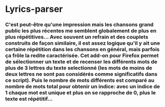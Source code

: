 # Lyrics-parser

### C'est peut-être qu'une impression mais les chansons grand public les plus récentes me semblent globalement de plus en plus répétitives... Avec souvent un refrain et des couplets construits de façon similaire, il est assez logique qu'il y ait une certaine répétition dans les chansons en général, mais parfois ça frôle la redite caractérisée. Cet add-on pour Firefox permet de sélectionner un texte et de recenser les différents mots de plus de 3 lettres du texte selectionné (les mots de moins de deux lettres ne sont pas considérés comme significatifs dans ce script). Puis le nombre de mots différents est comparé au nombre de mots total pour obtenir un indice: avec un indice de 1 chaque mot est unique et plus on se rapproche de 0, plus le texte est répétitif...